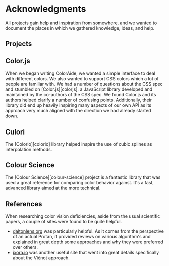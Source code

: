 # Acknowledgments

All projects gain help and inspiration from somewhere, and we wanted to document the places in which we gathered
knowledge, ideas, and help.

## Projects

## Color.js

When we began writing ColorAide, we wanted a simple interface to deal with different colors. We also wanted to support
CSS colors which a lot of people are familiar with. We had a number of questions about the CSS spec and stumbled on
[Color.js][colorjs], a JavaScript library developed and maintained by the co-authors of the CSS spec. We found Color.js
and its authors helped clarify a number of confusing points. Additionally, their library did end up heavily inspiring
many aspects of our own API as its approach very much aligned with the direction we had already started down.

## Culori

The [Colorio][colorio] library helped inspire the use of cubic splines as interpolation methods.

## Colour Science

The [Colour Science][colour-science] project is a fantastic library that was used a great reference for comparing
color behavior against. It's a fast, advanced library aimed at the more technical.

## References

When researching color vision deficiencies, aside from the usual scientific papers, a couple of sites were found to be
quite helpful.

-   [daltonlens.org](https://daltonlens.org/) was particularly helpful. As it comes from the perspective of an actual
    Protan, it provided reviews on various algorithm's and explained in great depth some approaches and why they were
    preferred over others.
-   [ixora.io](https://ixora.io/projects/colorblindness/color-blindness-simulation-research/) was another useful site
    that went into great details specifically about the Viénot approach.
